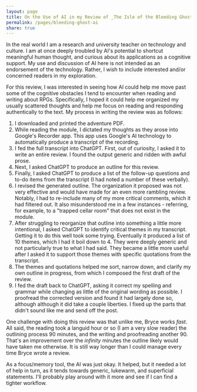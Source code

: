 ```yaml
---
layout: page
title: On the Use of AI in my Review of _The Isle of the Bleeding Ghost_
permalink: /pages/bleeding-ghost-ai
share: true
---
```

In the real world I am a research and university teacher on technology and culture. I am at once deeply troubled by AI's potential to shortcut meaningful human thought, and curious about its applications as a cognitive support. My use and discussion of AI here is not intended as an endorsement of the technology. Rather, I wish to include interested and/or concerned readers in my exploration.

For this review, I was interested in seeing how AI could help me move past some of the cognitive obstacles I tend to encounter when reading and writing about RPGs. Specifically, I hoped it could help me organized my usually scattered thoughts and help me focus on reading and responding authentically to the text. My process in writing the review was as follows:

1. I downloaded and printed the adventure PDF.
2. While reading the module, I dictated my thoughts as they arose into Google's Recorder app. This app uses Google's AI technology to automatically produce a transcript of the recording.
3. I fed the full transcript into ChatGPT. First, out of curiosity, I asked it to write an entire review. I found the output generic and ridden with awful prose.
4. Next, I asked ChatGPT to produce an outline for this review.
5. Finally, I asked ChatGPT to produce a list of the follow-up questions and to-do items from the transcript (I had noted a number of these verbally).
6. I revised the generated outline. The organization it proposed was not very effective and would have made for an even more rambling review. Notably, I had to re-include many of my more critical comments, which it had filtered out. It also misunderstood me in a few instances - referring, for example, to a "trapped cellar room" that does not exist in the module. 
7. After struggling to reorganize that outline into something a little more intentional, I asked ChatGPT to identify critical themes in my transcript. Getting it to do this well took some trying. Eventually it produced a list of 10 themes, which I had it boil down to 4. They were deeply generic and not particularly true to what I had said. They became a little more useful after I asked it to support those themes with specific quotations from the transcript.
8. The themes and quotations helped me sort, narrow down, and clarify my own outline in progress, from which I composed the first draft of the review.
9. I fed the draft back to ChatGPT, asking it correct my spelling and grammar while changing as little of the original wording as possible. I proofread the corrected version and found it had largely done so, although although it did take a couple liberties. I fixed up the parts that didn't sound like me and send off the post.

One challenge with doing this review was that unlike me, Bryce works *fast*. All said, the reading took a languid hour or so (I am a very slow reader) the outlining process 90 minutes, and the writing and proofreading another 90. That's an improvement over the *infinity* minutes the outline likely would have taken me otherwise. It is still way longer than I could manage every time Bryce wrote a review.

As a focus/memory tool, the AI was just okay. It helped, but it needed a lot of help in turn, as it tends towards generic, lukewarm, and superficial statements. I'll probably play around with it more and see if I can find a tighter workflow.